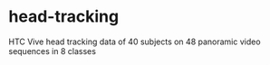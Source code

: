 # head-tracking
HTC Vive head tracking data of 40 subjects on 48 panoramic video sequences in 8 classes
